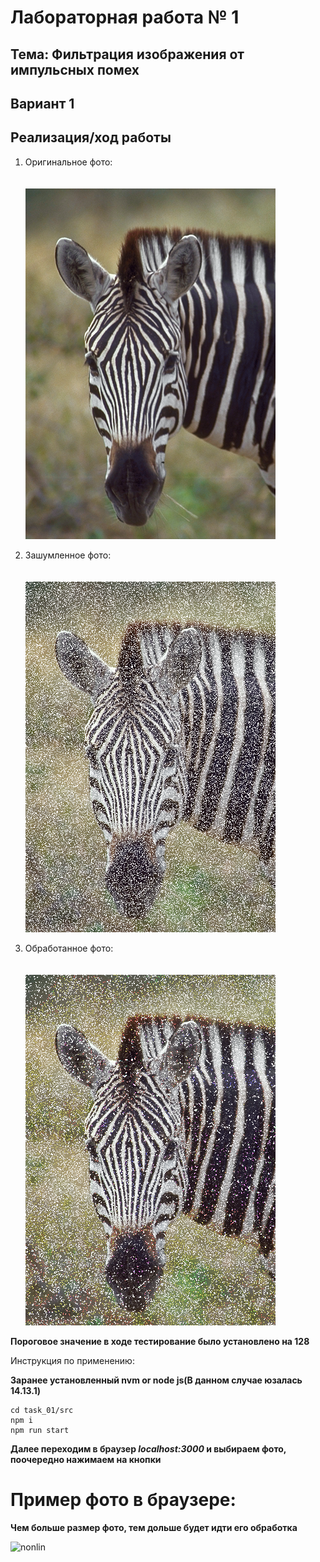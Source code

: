 # Лабораторная работа № 1

## Тема: Фильтрация изображения от импульсных помех

## Вариант 1

## Реализация/ход работы

1. Оригинальное фото:
   <br><br><br>
   ![nonlin](doc/pictures/input.png)

2. Зашумленное фото:
   <br><br><br>
   ![nonlin](doc/pictures/noise_input.png)

3. Обработанное фото:
   <br><br><br>
   ![nonlin](doc/pictures/clear_input.png)

**Пороговое значение в ходе тестирование было установлено на 128**

Инструкция по применению:

**Заранее установленный nvm or node js(В данном случае юзалась 14.13.1)**

```
cd task_01/src
npm i
npm run start
```

**Далее переходим в браузер _localhost:3000_ и выбираем фото, поочередно нажимаем на кнопки**

# Пример фото в браузере:

**Чем больше размер фото, тем дольше будет идти его обработка**

![nonlin](doc/pictures/interface.png)
